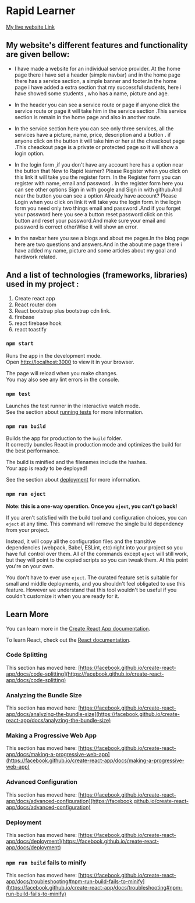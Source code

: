 # Rapid Learner

[My live website Link]()

## My website's different features and functionality are given bellow:

- I have made a website for an individual service provider. At the home page there i have set a header (simple navbar) and in the home page there has a service section, a simple banner and footer.In the home page i have added a extra section that my successful students, here i have showed some students , who has a name, picture and age.

* In the header you can see a service route or page if anyone click the service route or page it will take him in the service section .This service section is remain in the home page and also in another route.

* In the service section here you can see only three services, all the services have a picture, name, price, description and a button . if anyone click on the button it will take him or her at the cheackout page .This cheackout page is a private or protected page so it will show a login option.

* In the login form ,if you don't have any account here has a option near the button that New to Rapid learner? Please Register when you click on this link it will take you the register form. In the Register form you can register with name, email and password . In the register form here you can see other options Sign in with google and Sign in with github.And near the button you can see a option Already have account? Please Login when you click on link it will take you the login form.In the login form you need only two things email and password .And if you forget your password here you see a button reset password click on this button and reset your password.And make sure your email and password is correct otherWise it will show an error.

* In the navbar here you see a blogs and about me pages.In the blog page here are two questions and answers.And in the about me page there i have added my name, picture and some articles about my goal and hardwork related.

## And a list of technologies (frameworks, libraries) used in my project :

1. Create react app
2. React router dom
3. React bootstrap plus bootstrap cdn link.
4. firebase
5. react firebase hook
6. react toastify

### `npm start`

Runs the app in the development mode.\
Open [http://localhost:3000](http://localhost:3000) to view it in your browser.

The page will reload when you make changes.\
You may also see any lint errors in the console.

### `npm test`

Launches the test runner in the interactive watch mode.\
See the section about [running tests](https://facebook.github.io/create-react-app/docs/running-tests) for more information.

### `npm run build`

Builds the app for production to the `build` folder.\
It correctly bundles React in production mode and optimizes the build for the best performance.

The build is minified and the filenames include the hashes.\
Your app is ready to be deployed!

See the section about [deployment](https://facebook.github.io/create-react-app/docs/deployment) for more information.

### `npm run eject`

**Note: this is a one-way operation. Once you `eject`, you can't go back!**

If you aren't satisfied with the build tool and configuration choices, you can `eject` at any time. This command will remove the single build dependency from your project.

Instead, it will copy all the configuration files and the transitive dependencies (webpack, Babel, ESLint, etc) right into your project so you have full control over them. All of the commands except `eject` will still work, but they will point to the copied scripts so you can tweak them. At this point you're on your own.

You don't have to ever use `eject`. The curated feature set is suitable for small and middle deployments, and you shouldn't feel obligated to use this feature. However we understand that this tool wouldn't be useful if you couldn't customize it when you are ready for it.

## Learn More

You can learn more in the [Create React App documentation](https://facebook.github.io/create-react-app/docs/getting-started).

To learn React, check out the [React documentation](https://reactjs.org/).

### Code Splitting

This section has moved here: [https://facebook.github.io/create-react-app/docs/code-splitting](https://facebook.github.io/create-react-app/docs/code-splitting)

### Analyzing the Bundle Size

This section has moved here: [https://facebook.github.io/create-react-app/docs/analyzing-the-bundle-size](https://facebook.github.io/create-react-app/docs/analyzing-the-bundle-size)

### Making a Progressive Web App

This section has moved here: [https://facebook.github.io/create-react-app/docs/making-a-progressive-web-app](https://facebook.github.io/create-react-app/docs/making-a-progressive-web-app)

### Advanced Configuration

This section has moved here: [https://facebook.github.io/create-react-app/docs/advanced-configuration](https://facebook.github.io/create-react-app/docs/advanced-configuration)

### Deployment

This section has moved here: [https://facebook.github.io/create-react-app/docs/deployment](https://facebook.github.io/create-react-app/docs/deployment)

### `npm run build` fails to minify

This section has moved here: [https://facebook.github.io/create-react-app/docs/troubleshooting#npm-run-build-fails-to-minify](https://facebook.github.io/create-react-app/docs/troubleshooting#npm-run-build-fails-to-minify)
